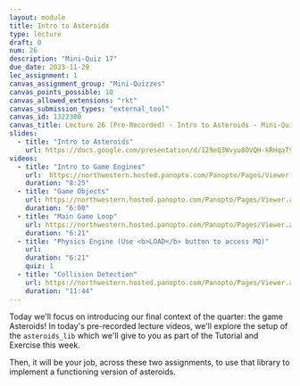 ```yaml
---
layout: module
title: Intro to Asteroids
type: lecture
draft: 0
num: 26
description: "Mini-Quiz 17"
due_date: 2023-11-29
lec_assignment: 1
canvas_assignment_group: "Mini-Quizzes"
canvas_points_possible: 10
canvas_allowed_extensions: "rkt"
canvas_submission_types: "external_tool"
canvas_id: 1322300
canvas_title: Lecture 26 (Pre-Recorded) - Intro to Asteroids - Mini-Quiz 17
slides:
  - title: "Intro to Asteroids"
    url: https://docs.google.com/presentation/d/129eQ3Wvyu80VQH-kRHqaT9_x1OO_x7bjOaAM4OG-mgs/edit?usp=sharing 
videos:
  - title: "Intro to Game Engines"
    url:  https://northwestern.hosted.panopto.com/Panopto/Pages/Viewer.aspx?id=e75d979e-80b7-4d81-9b87-b0c7004b6215
    duration: "8:25"
  - title: "Game Objects"
    url: https://northwestern.hosted.panopto.com/Panopto/Pages/Viewer.aspx?id=e312a747-3a73-487b-b047-b0c7004b6240
    duration: "6:00"
  - title: "Main Game Loop"
    url: https://northwestern.hosted.panopto.com/Panopto/Pages/Viewer.aspx?id=f12016c4-bb96-43f2-a3cb-b0c7004b626a
    duration: "6:21"
  - title: "Physics Engine (Use <b>LOAD</b> button to access MQ)"
    url: 
    duration: "6:21"
    quiz: 1
  - title: "Collision Detection"
    url: https://northwestern.hosted.panopto.com/Panopto/Pages/Viewer.aspx?id=749a2bc3-5c22-43ed-87b8-b0c7004c1275
    duration: "11:44"
---
```


Today we'll focus on introducing our final context of the quarter: the game Asteroids! In today's pre-recorded lecture videos, we'll explore the setup of the `asteroids_lib` which we'll give to you as part of the Tutorial and Exercise this week.

Then, it will be your job, across these two assignments, to use that library to implement a functioning version of asteroids.